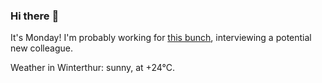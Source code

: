 ### Hi there :wave:

It's Monday! I'm probably working for [this bunch](https://github.com/kohofinancial), interviewing a potential new colleague.

Weather in Winterthur: sunny, at +24°C.
